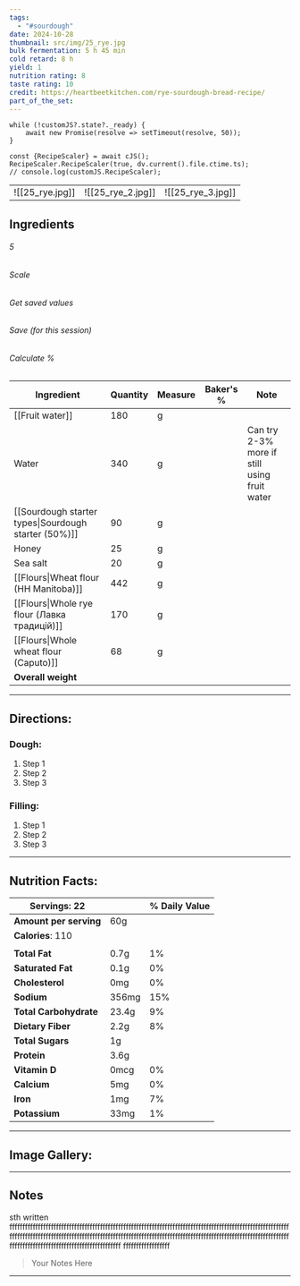 ```yaml
---
tags:
  - "#sourdough"
date: 2024-10-28
thumbnail: src/img/25_rye.jpg
bulk fermentation: 5 h 45 min
cold retard: 8 h
yield: 1
nutrition rating: 8
taste rating: 10
credit: https://heartbeetkitchen.com/rye-sourdough-bread-recipe/
part_of_the_set:
---
```

```dataviewjs
while (!customJS?.state?._ready) { 
	await new Promise(resolve => setTimeout(resolve, 50)); 
} 

const {RecipeScaler} = await cJS();
RecipeScaler.RecipeScaler(true, dv.current().file.ctime.ts);
// console.log(customJS.RecipeScaler);
```

|                 |                   |                   |
| --------------- | ----------------- | ----------------- |
| ![[25_rye.jpg]] | ![[25_rye_2.jpg]] | ![[25_rye_3.jpg]] |

## Ingredients

###### 5
###### Scale
###### Get saved values
###### Save (for this session)
###### Calculate %

| Ingredient                                           | Quantity | Measure | Baker's % | Note                                         |
| ---------------------------------------------------- | -------- | ------- | --------- | -------------------------------------------- |
| [[Fruit water]]                                      | 180      | g       |           |                                              |
| Water                                                | 340      | g       |           | Can try 2-3% more if still using fruit water |
| [[Sourdough starter types\|Sourdough starter (50%)]] | 90       | g       |           |                                              |
| Honey                                                | 25       | g       |           |                                              |
| Sea salt                                             | 20       | g       |           |                                              |
| [[Flours\|Wheat flour (HH Manitoba)]]                | 442      | g       |           |                                              |
| [[Flours\|Whole rye flour (Лавка традицій)]]         | 170      | g       |           |                                              |
| [[Flours\|Whole wheat flour (Caputo)]]               | 68       | g       |           |                                              |
| **Overall weight**                                   |          |         |           |                                              |




---
## Directions:
### Dough:

1. Step 1
2. Step 2
3. Step 3

### Filling:

1. Step 1
2. Step 2
3. Step 3

---
## Nutrition Facts:

| **Servings:** 22       |       | % Daily Value |
| ---------------------- | ----- | ------------- |
| **Amount per serving** | 60g   |               |
| **Calories**: 110      |       |               |
|                        |       |               |
| **Total Fat**          | 0.7g  | 1%            |
| **Saturated Fat**      | 0.1g  | 0%            |
| **Cholesterol**        | 0mg   | 0%            |
| **Sodium**             | 356mg | 15%           |
| **Total Carbohydrate** | 23.4g | 9%            |
| **Dietary Fiber**      | 2.2g  | 8%            |
| **Total Sugars**       | 1g    |               |
| **Protein**            | 3.6g  |               |
| **Vitamin D**          | 0mcg  | 0%            |
| **Calcium**            | 5mg   | 0%            |
| **Iron**               | 1mg   | 7%            |
| **Potassium**          | 33mg  | 1%            |

---
## Image Gallery:


---
## Notes

sth written fffffffffffffffffffffffffffffffffffffffffffffffffffffffffffffffffffffffffffffffffffffffffffffffffffffffffffffffffffffffffffffffffffffffffffffffffffffffffffffffffffffffffffffffffffffffffffffffffffffffffffffffffffffffffffffffffffffffffffffffffffffffffffffffffff
ffffffffffffffffff
> Your Notes Here

---



